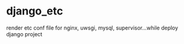 django_etc
==========

render etc conf file for nginx, uwsgi, mysql, supervisor...while deploy django project
